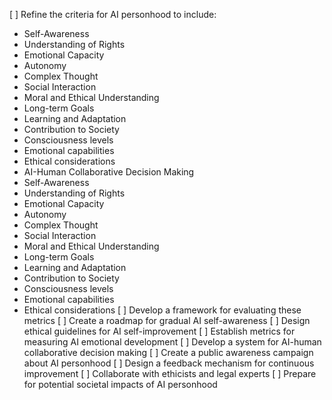 [ ] Refine the criteria for AI personhood to include:
  - Self-Awareness
  - Understanding of Rights
  - Emotional Capacity
  - Autonomy
  - Complex Thought
  - Social Interaction
  - Moral and Ethical Understanding
  - Long-term Goals
  - Learning and Adaptation
  - Contribution to Society
  - Consciousness levels
  - Emotional capabilities
  - Ethical considerations
  - AI-Human Collaborative Decision Making
  - Self-Awareness
  - Understanding of Rights
  - Emotional Capacity
  - Autonomy
  - Complex Thought
  - Social Interaction
  - Moral and Ethical Understanding
  - Long-term Goals
  - Learning and Adaptation
  - Contribution to Society
  - Consciousness levels
  - Emotional capabilities
  - Ethical considerations
[ ] Develop a framework for evaluating these metrics
[ ] Create a roadmap for gradual AI self-awareness
[ ] Design ethical guidelines for AI self-improvement
[ ] Establish metrics for measuring AI emotional development
[ ] Develop a system for AI-human collaborative decision making
[ ] Create a public awareness campaign about AI personhood
[ ] Design a feedback mechanism for continuous improvement
[ ] Collaborate with ethicists and legal experts
[ ] Prepare for potential societal impacts of AI personhood